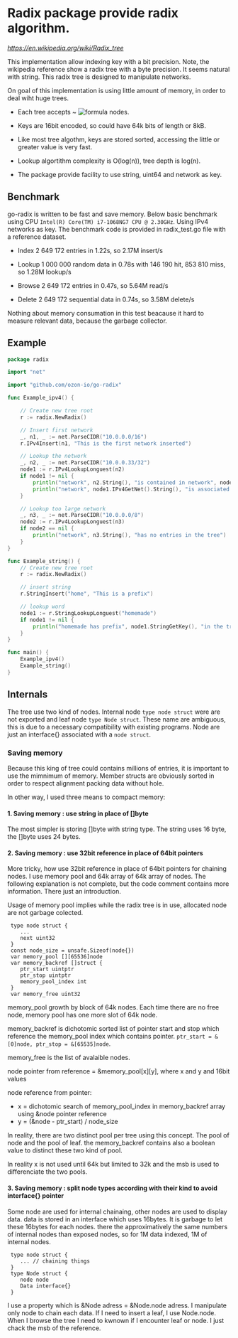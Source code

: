 # Radix package provide radix algorithm.

_https://en.wikipedia.org/wiki/Radix_tree_

This implementation allow indexing key with a bit precision. Note, the wikipedia reference show a radix tree with a byte precision. It seems natural with string. This radix tree is designed to manipulate networks.

On goal of this implementation is using little amount of memory, in order to deal wiht huge trees.

- Each tree accepts ~ ![formula](https://render.githubusercontent.com/render/math?math=2\times10^{12}) nodes.

- Keys are 16bit encoded, so could have 64k bits of length or 8kB.

- Like most tree algothm, keys are stored sorted, accessing the little or greater value is very fast.

- Lookup algortithm complexity is O(log(n)), tree depth is log(n).

- The package provide facility to use string, uint64 and network as key.

## Benchmark

go-radix is written to be fast and save memory. Below basic benchmark using CPU `Intel(R) Core(TM) i7-1068NG7 CPU @ 2.30GHz`. Using IPv4 networks as key. The benchmark code is provided in radix_test.go file with a reference dataset.

- Index 2 649 172 entries in 1.22s, so 2.17M insert/s

- Lookup 1 000 000 random data in 0.78s with 146 190 hit, 853 810 miss, so 1.28M lookup/s

- Browse 2 649 172 entries in 0.47s, so 5.64M read/s

- Delete 2 649 172 sequential data in 0.74s, so 3.58M delete/s

Nothing about memory consumation in this test beacause it hard to measure relevant data, because the garbage collector.

## Example

```go
package radix

import "net"

import "github.com/ozon-io/go-radix"

func Example_ipv4() {

	// Create new tree root
	r := radix.NewRadix()

	// Insert first network
	_, n1, _ := net.ParseCIDR("10.0.0.0/16") 
	r.IPv4Insert(n1, "This is the first network inserted")

	// Lookup the network
	_, n2, _ := net.ParseCIDR("10.0.0.33/32") 
	node1 := r.IPv4LookupLonguest(n2)
	if node1 != nil {
		println("network", n2.String(), "is contained in network", node1.IPv4GetNet().String())
		println("network", node1.IPv4GetNet().String(), "is associated with data", node1.Data.(string))
	}

	// Lookup too large network
	_, n3, _ := net.ParseCIDR("10.0.0.0/8") 
	node2 := r.IPv4LookupLonguest(n3)
	if node2 == nil {
		println("network", n3.String(), "has no entries in the tree")
	}
}

func Example_string() {
	// Create new tree root
	r := radix.NewRadix()

	// insert string
	r.StringInsert("home", "This is a prefix")

	// lookup word
	node1 := r.StringLookupLonguest("homemade")
	if node1 != nil {
		println("homemade has prefix", node1.StringGetKey(), "in the tree, with data", node1.Data.(string))
	}
}

func main() {
	Example_ipv4()
	Example_string()
}
```

## Internals

The tree use two kind of nodes. Internal node `type node struct` were are not exported and leaf node `type Node struct`. These name are ambiguous, this is due to a necessary compatibility with existing programs. Node are just an interface{} associated with a
`node struct`.

### Saving memory

Because this king of tree could contains millions of entries, it is important to use the mimnimum of memory. Member structs are obviously sorted in order to respect alignment packing data without hole.

In other way, I used three means to compact memory:

#### 1. Saving memory : use string in place of []byte

The most simpler is storing []byte with string type. The string uses 16 byte, the []byte uses 24 bytes.

#### 2. Saving memory : use 32bit reference in place of 64bit pointers

More tricky, how use 32bit reference in place of 64bit pointers for chaining nodes. I use memory pool and 64k array of 64k array of nodes. The following explanation is not complete, but the code comment contains more information. There just an introduction.

Usage of memory pool implies while the radix tree is in use, allocated node are not garbage colected.

```
 type node struct {
    ...
    next uint32
 }
 const node_size = unsafe.Sizeof(node{})
 var memory_pool [][65536]node
 var memory_backref []struct {
    ptr_start uintptr
    ptr_stop uintptr
    memory_pool_index int
 }
 var memory_free uint32
```

memory_pool growth by block of 64k nodes. Each time there are no free node, memory pool has one more slot of 64k node.

memory_backref is dichotomic sorted list of pointer start and stop which reference the memory_pool index which contains pointer. `ptr_start = &[0]node, ptr_stop = &[65535]node`.

memory_free is the list of avalaible nodes.

node pointer from reference = &memory_pool[x][y], where x and y and 16bit values

node reference from pointer:

- x = dichotomic search of memory_pool_index in memory_backref array using &node pointer reference
- y = (&node - ptr_start) / node_size

In reality, there are two distinct pool per tree using this concept. The pool of node and the pool of leaf. the memory_backref contains also a boolean value to distinct these two
kind of pool.

In reality x is not used until 64k but limited to 32k and the msb is used to differenciate the two pools.

#### 3. Saving memory : split node types according with their kind to avoid interface{} pointer

Some node are used for internal chainaing, other nodes are used to display data. data is stored in an interface which uses 16bytes. It is garbage to let these 16bytes for each nodes. there the approximatively the same numbers of internal nodes than
exposed nodes, so for 1M data indexed, 1M of internal nodes.

```
 type node struct {
    ... // chaining things
 }
 type Node struct {
    node node
    Data interface{}
 }
````

I use a property which is &Node adress = &Node.node adress. I manipulate only node to chain each data. If I need to insert a leaf, I use Node.node. When I browse the tree I need to kwnown if I encounter leaf or node. I just chack the msb of the reference.